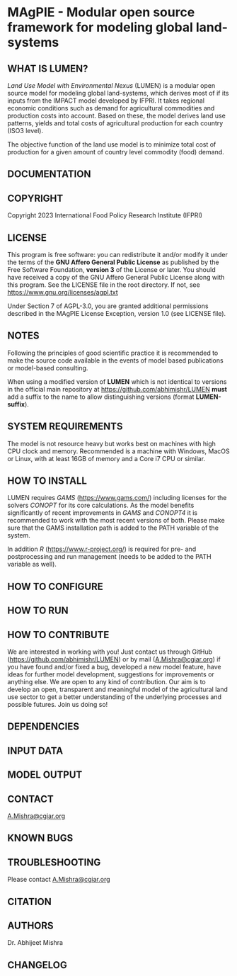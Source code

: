 # MAgPIE - Modular open source framework for modeling global land-systems

## WHAT IS LUMEN?
*Land Use Model with Environmental Nexus* (LUMEN) is a modular open source model 
for modeling global land-systems, which derives most of if its inputs from the 
IMPACT model developed by IFPRI. It takes regional economic conditions such as 
demand for agricultural commodities and production costs into account. Based on 
these, the model derives land use patterns, yields and total costs of agricultural 
production for each country (ISO3 level). 

The objective function of the land use model is to minimize total cost of production 
for a given amount of country level commodity (food) demand.


## DOCUMENTATION

## COPYRIGHT
Copyright 2023 International Food Policy Research Institute (IFPRI)

## LICENSE
This program is free software: you can redistribute it and/or modify
it under the terms of the **GNU Affero General Public License** as published by
the Free Software Foundation, **version 3** of the License or later. You should
have received a copy of the GNU Affero General Public License along with this
program. See the LICENSE file in the root directory. If not, see
https://www.gnu.org/licenses/agpl.txt

Under Section 7 of AGPL-3.0, you are granted additional permissions described
in the MAgPIE License Exception, version 1.0 (see LICENSE file).

## NOTES
Following the principles of good scientific practice it is recommended
to make the source code available in the events of model based publications
or model-based consulting.

When using a modified version of **LUMEN** which is not identical to versions
in the official main repository at https://github.com/abhimishr/LUMEN **must** 
add a suffix to the name to allow distinguishing versions (format **LUMEN-suffix**).

## SYSTEM REQUIREMENTS
The model is not resource heavy but works best on machines with high CPU clock
and memory. Recommended is a machine with Windows, MacOS or Linux, with at least
16GB of memory and a Core i7 CPU or similar.

## HOW TO INSTALL
LUMEN requires *GAMS* (https://www.gams.com/) including licenses for the
solvers *CONOPT* for its core calculations. 
As the model benefits significantly of recent improvements in *GAMS* and 
*CONOPT4* it is recommended to work with the most recent versions of both.
Please make sure that the GAMS installation path is added to the PATH variable
of the system.

In addition *R* (https://www.r-project.org/) is required for pre- and
postprocessing and run management (needs to be added to the PATH variable
as well).

## HOW TO CONFIGURE

## HOW TO RUN

## HOW TO CONTRIBUTE
We are interested in working with you! Just contact us through GitHub
(https://github.com/abhimishr/LUMEN) or by mail (A.Mishra@cgiar.org) if you have
found and/or fixed a bug, developed a new model feature, have ideas for further
model development, suggestions for improvements or anything else. We are open to
any kind of contribution. Our aim is to develop an open, transparent and
meaningful model of the agricultural land use sector to get a better
understanding of the underlying processes and possible futures. Join us doing
so!

## DEPENDENCIES

## INPUT DATA

## MODEL OUTPUT

## CONTACT
A.Mishra@cgiar.org

## KNOWN BUGS

## TROUBLESHOOTING
Please contact A.Mishra@cgiar.org

## CITATION

## AUTHORS
Dr. Abhijeet Mishra

## CHANGELOG
